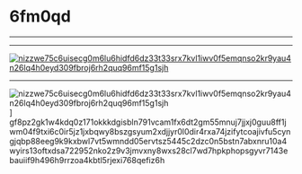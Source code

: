 # 6fm0qd

**********************
[ 42 ]: https://shortly.at/MiB97
**********************
[![ nizzwe75c6uisecg0m6lu6hidfd6dz33t33srx7kvl1iwv0f5emqnso2kr9yau4n26lq4h0eyd309fbroj6rh2quq96mf15g1sjh ](https://user-images.githubusercontent.com/144323531/268226104-b3a0edb0-2243-4ae1-a467-685aab577dcf.gif)][ 42 ]
**********************
![ nizzwe75c6uisecg0m6lu6hidfd6dz33t33srx7kvl1iwv0f5emqnso2kr9yau4n26lq4h0eyd309fbroj6rh2quq96mf15g1sjh ](https://user-images.githubusercontent.com/144323531/268225886-c33ef306-f367-45d5-8418-f393b6ff542e.png)]
gf8pz2gk1w4kdq0z171okkkdgisbln791vcam1fx6dt2gm55mnuj7jjxj0guu8ff1jwm04f9txi6c0ir5jz1jxbqwy8bszgsyum2xdjjyr0l0dir4rxa74jzifytcoajivfu5cyngjqbp88eeg9k9kxbwl7vt5wmndd05ervtsz5445c2dzc0n5bstn7abxnru10a4wyirs13oftxdsa722952nko2z9v3jmvxny8wxs28cl7wd7hpkphopsgyvr7143ebauiif9h496h9rrzoa4kbtl5rjexi768qefiz6h

